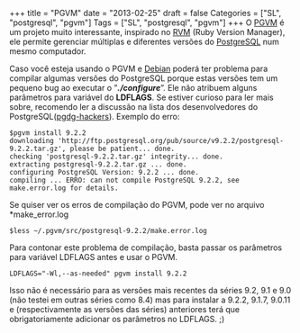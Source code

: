 +++
title = "PGVM"
date = "2013-02-25"
draft = false
Categories = ["SL", "postgresql", "pgvm"]
Tags = ["SL", "postgresql", "pgvm"]
+++
O [PGVM](https://github.com/guedes/pgvm) é um projeto muito
interessante, inspirado no [RVM](http://www.rvm.io) (Ruby Version
Manager), ele permite gerenciar múltiplas e diferentes versões do
[PostgreSQL](http://www.postgresql.org) num mesmo computador.

Caso você esteja usando o PGVM e [Debian](http://www.debian.org) poderá
ter problema para compilar algumas versões do PostgreSQL porque estas
versões tem um pequeno bug ao executar o ”***./configure***”. Ele não
atribuem alguns parâmetros para variável do **LDFLAGS**. Se estiver
curioso para ler mais sobre, recomendo ler a discussão na lista dos
desenvolvedores do
PostgreSQL([pgdg-hackers](http://archives.postgresql.org/pgsql-hackers/2012-12/msg01058.php)).
Exemplo do erro:

```
$pgvm install 9.2.2
downloading 'http://ftp.postgresql.org/pub/source/v9.2.2/postgresql-9.2.2.tar.gz', please be patient... done.
checking 'postgresql-9.2.2.tar.gz' integrity... done.
extracting postgresql-9.2.2.tar.gz ... done.
configuring PostgreSQL Version: 9.2.2 ... done.
compiling ... ERRO: can not compile PostgreSQL 9.2.2, see make.error.log for details.
```

Se quiser ver os erros de compilação do PGVM, pode ver no arquivo
*make\_error.log

```
$less ~/.pgvm/src/postgresql-9.2.2/make.error.log
```

Para contonar este problema de compilação, basta passar os parâmetros
para variável LDFLAGS antes e usar o PGVM.

```
LDFLAGS="-Wl,--as-needed" pgvm install 9.2.2
```

Isso não é necessário para as versões mais recentes da séries 9.2, 9.1 e
9.0 (não testei em outras séries como 8.4) mas para instalar a 9.2.2,
9.1.7, 9.0.11 e (respectivamente as versões das séries) anteriores terá
que obrigatoriamente adicionar os parâmetros no LDFLAGS. ;)
